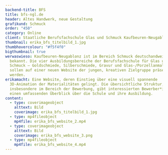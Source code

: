 ```yaml
---
backend-title: BFS
title: bfs-ngl.de
header: Altes Handwerk, neue Gestaltung
grafikund: Schmuck
order: "450"
category: Online
client: Staatliche Berufsfachschule Glas und Schmuck Kaufbeuren-Neugablonz
thumbnail: erika_bfs_titelbild_1.jpg
thumbhovercolour: "#f5f4f0"
bigthumbnail: true
werwaswieso: Kaufbeuren-Neugablonz ist im Bereich Schmuck deutschandweit
  bekannt. Die vier Ausbildungsbereiche der Berufsfachschule für Glas und
  Schmuck – Goldschmiede, Silberschmiede, Gravur und Glas-/Porzellanmalerei –
  sollen auf einer neuen Website der jungen, kreativen Zielgruppe präsentiert
  werden.
erikamacht: Eine Website, deren Einstieg über eine visuell spannende
  3D-Animation der Materialitäten gelingt. Die übersichtliche Struktur,
  insbesondere im Bereich der Bewerbung, gibt interessierten Bewerber*innen
  einen umfassenden Überblick über die Schule und ihre Ausbildung.
content:
  - type: coverimageobject
    alttext: Bild
    coverimage: erika_bfs_titelbild_1.jpg
  - type: mp4fileobject
    mp4file: erika_bfs_website_2.mp4
  - type: coverimageobject
    alttext: Bild
    coverimage: erika_bfs_website_3.png
  - type: mp4fileobject
    mp4file: erika_bfs_website_4.mp4
---
```

